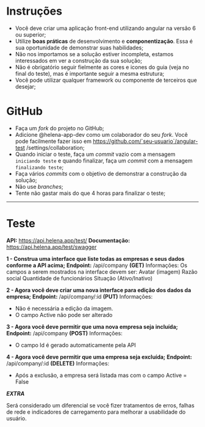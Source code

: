 # Instruções

- Você deve criar uma aplicação front-end utilizando angular na versão 6 ou superior;
- Utilize **boas práticas** de desenvolvimento e **componentização**. Essa é sua oportunidade de demonstrar suas habilidades;
- Não nos importamos se a solução estiver incompleta, estamos interessados em ver a construção da sua solução;
- Não é obrigatório seguir fielmente as cores e icones do guia (veja no final do teste), mas é importante seguir a mesma estrutura;
- Você pode utilizar qualquer framework ou componente de terceiros que desejar;

# GitHub

- Faça um *fork* do projeto no GitHub;
- Adicione @helena-app-dev como um colaborador do seu *fork*. Você pode facilmente fazer isso em https://github.com/`seu-usuario`/angular-test
/settings/collaboration;
- Quando iniciar o teste, faça um *commit* vazio com a mensagem `iniciando teste` e quando finalizar, faça um *commit* com a mensagem `finalizando teste`;
- Faça vários *commits* com o objetivo de demonstrar a construção da solução;
- Não use *branches*;
- Tente não gastar mais do que 4 horas para finalizar o teste;

-------------------------------------------------------------

# Teste

**API:** https://api.helena.app/test/
**Documentação:** https://api.helena.app/test/swagger

**1 - Construa uma interface que liste todas as empresas e seus dados conforme a API acima;**
**Endpoint:** /api/company **(GET)**
Informações:
Os campos a serem mostrados na interface devem ser:
Avatar (imagem)
Razão social
Quantidade de funcionários
Situação (Ativo/Inativo)

    
**2 - Agora você deve criar uma nova interface para edição dos dados da empresa;**
**Endpoint:** /api/company/:id **(PUT)**
Informações:
- Não é necessária a edição da imagem. 
- O campo Active não pode ser alterado
    
**3 - Agora você deve permitir que uma nova empresa seja incluída;**
**Endpoint:** /api/company **(POST)**
Informações:
- O campo Id é gerado automaticamente pela API
    
**4 - Agora você deve permitir que uma empresa seja excluída;**
**Endpoint:** /api/company/:id **(DELETE)**
Informações:
- Após a exclusão, a empresa será listada mas com o campo Active = False


***EXTRA***

Será considerado um diferencial se você fizer tratamentos de erros, falhas de rede e indicadores de carregamento para melhorar a usabilidade do usuário.

